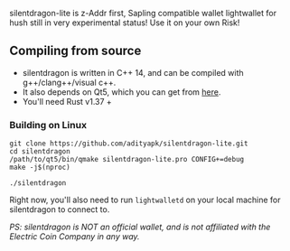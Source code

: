 silentdragon-lite is z-Addr first, Sapling compatible wallet lightwallet for hush still in very experimental status! Use it on your own Risk!


## Compiling from source
* silentdragon is written in C++ 14, and can be compiled with g++/clang++/visual c++. 
* It also depends on Qt5, which you can get from [here](https://www.qt.io/download). 
* You'll need Rust v1.37 +

### Building on Linux

```
git clone https://github.com/adityapk/silentdragon-lite.git
cd silentdragon
/path/to/qt5/bin/qmake silentdragon-lite.pro CONFIG+=debug
make -j$(nproc)

./silentdragon
```
Right now, you'll also need to run `lightwalletd` on your local machine for silentdragon to connect to. 

_PS: silentdragon is NOT an official wallet, and is not affiliated with the Electric Coin Company in any way._
